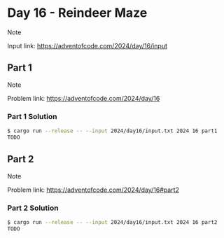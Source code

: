 # Day 16 - Reindeer Maze

> [!NOTE]
> Input link: <https://adventofcode.com/2024/day/16/input>

## Part 1

> [!NOTE]
> Problem link: <https://adventofcode.com/2024/day/16>

### Part 1 Solution

```bash
$ cargo run --release -- --input 2024/day16/input.txt 2024 16 part1
TODO
```

## Part 2

> [!NOTE]
> Problem link: <https://adventofcode.com/2024/day/16#part2>

### Part 2 Solution

```bash
$ cargo run --release -- --input 2024/day16/input.txt 2024 16 part2
TODO
```
